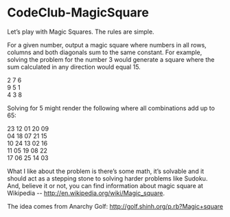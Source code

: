 CodeClub-MagicSquare
====================

Let’s play with Magic Squares. The rules are simple.

For a given number, output a magic square where numbers in all rows, 
columns and both diagonals sum to the same constant.  For example, 
solving the problem for the number 3 would generate a square where the 
sum calculated in any direction would equal 15.  

2  7  6   
9  5  1   
4  3  8  

Solving for 5 might render the following where all combinations add 
up to 65:  

23  12  01  20  09  
04  18  07  21  15  
10  24  13  02  16  
11  05  19  08  22  
17  06  25  14  03  

What I like about the problem is there’s some math, it’s solvable and 
it should act as a stepping stone to solving harder problems like Sudoku.  
And, believe it or not, you can find information about magic square at 
Wikipedia -- http://en.wikipedia.org/wiki/Magic_square.

The idea comes from Anarchy Golf: http://golf.shinh.org/p.rb?Magic+square 